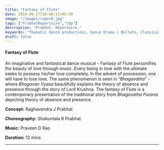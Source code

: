 ```yaml
---
title: "Fantasy of Flute"
date: 2019-06-27T20:08:11+05:30
image: "/images/reper8.jpg"
tags: ["PrabhatRepertoire","tdp"]
description: "Prabhat- Repertoire."
keywords: "Thematic dance productions, Dance Drama / Ballets, Classical dance sequences."
draft: false
---
```


#### **Fantasy of Flute**

An imaginative and fantastical dance musical - Fantasy of Flute personifies the beauty of love through music. Every being in love with the ultimate seeks to possess his/her love completely. In the advent of possession, one will have to lose love. The same phenomenon is seen in “_Bhagavatha_” - where _Bhagavan Vyasa_ beautifully explains the theory of absence and presence through the story of Lord Krushna. The fantasy of Flute is a contemporary presentation of the traditional story from _Bhagavatha Purana_ depicting theory of absence and presence.

**Concept:** Raghavendra J Prabhat

**Choreography:** Shakuntala R Prabhat

**Music:** Praveen D Rao

**Duration:** 12 mins

---
